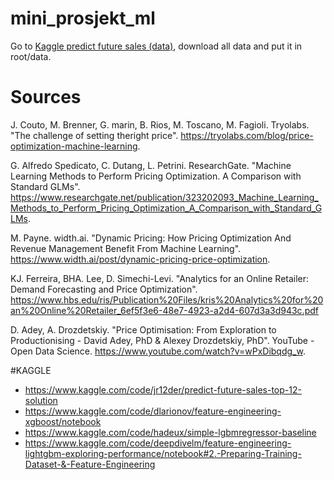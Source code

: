 # mini_prosjekt_ml
Go to [Kaggle predict future sales (data)](https://www.kaggle.com/competitions/competitive-data-science-predict-future-sales/data), download all data and put it in root/data.

# Sources
J. Couto, M. Brenner, G. marin, B. Rios, M. Toscano, M. Fagioli. Tryolabs. "The challenge of setting theright price". https://tryolabs.com/blog/price-optimization-machine-learning.

G. Alfredo Spedicato, C. Dutang, L. Petrini. ResearchGate. "Machine Learning Methods to Perform Pricing Optimization. A Comparison with Standard GLMs". https://www.researchgate.net/publication/323202093_Machine_Learning_Methods_to_Perform_Pricing_Optimization_A_Comparison_with_Standard_GLMs.

M. Payne. width.ai. "Dynamic Pricing: How Pricing Optimization And Revenue Management Benefit From Machine Learning". https://www.width.ai/post/dynamic-pricing-price-optimization.

KJ. Ferreira, BHA. Lee, D. Simechi-Levi. "Analytics for an Online Retailer: Demand
Forecasting and Price Optimization". https://www.hbs.edu/ris/Publication%20Files/kris%20Analytics%20for%20an%20Online%20Retailer_6ef5f3e6-48e7-4923-a2d4-607d3a3d943c.pdf

D. Adey, A. Drozdetskiy. "Price Optimisation: From Exploration to Productionising - David Adey, PhD & Alexey Drozdetskiy, PhD". YouTube - Open Data Science. https://www.youtube.com/watch?v=wPxDibqdg_w.


#KAGGLE
- https://www.kaggle.com/code/jr12der/predict-future-sales-top-12-solution
- https://www.kaggle.com/code/dlarionov/feature-engineering-xgboost/notebook
- https://www.kaggle.com/code/hadeux/simple-lgbmregressor-baseline
- https://www.kaggle.com/code/deepdivelm/feature-engineering-lightgbm-exploring-performance/notebook#2.-Preparing-Training-Dataset-&-Feature-Engineering